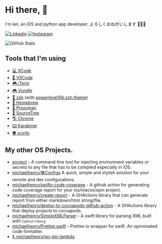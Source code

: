 # Hi there, 👋

I'm kel, an iOS and python app developer. よろしくおねがいします 🙇🏻‍♂️

[![Linkedin](https://img.shields.io/badge/linkedin-0077B5?logo=linkedin&logoColor=white&style=for-the-badge)](https://www.linkedin.com/in/ken119)
[![Instagram](https://img.shields.io/badge/Instagram-E4405F?logo=instagram&logoColor=white&style=for-the-badge)](https://instagram.com/michaelhenry119)

![GitHub Stats](https://github-readme-stats.vercel.app/api?username=michaelhenry&count_private=true&show_icons=true)

## Tools that I'm using
- [💻 XCode](https://developer.apple.com/xcode/)
- [📝 VSCode](https://code.visualstudio.com/)
- [🎮 iTerm](https://iterm2.com/)
- [🎮 Vundle](https://github.com/VundleVim/Vundle.vim)
- [💯 zsh](https://ohmyz.sh/) (with [powerlevel10k:zsh theme](https://github.com/romkatv/powerlevel10k))
- [💼 Homebrew](https://brew.sh/)
- [🐞 Proxyman](https://proxyman.io/)
- [👾 SourceTree](https://www.sourcetreeapp.com/) 
- [🌎 Chrome](https://www.google.com.au/chrome/)
- [⌨️ Karabiner](https://github.com/pqrs-org/Karabiner-Elements)
- [👽 xcinfo](https://github.com/xcodereleases/xcinfo)

## My other OS Projects.
- [envject](https://github.com/michaelhenry/envject) - A command-line tool for injecting environment variables or secrets to any file that has to be compiled especially in iOS.
- [michaelhenry/🛠Configs](https://github.com/michaelhenry/XConfigs) A quick, simple and stylish solution for your remote and dev configurations. 
- [michaelhenry/swifty-code-coverage](https://github.com/michaelhenry/swifty-code-coverage) - A github action for generating code coverage report for your ios/macos/spm project.
- [michaelhenry/create-report](https://github.com/michaelhenry/create-report) - A GHActions library that can generate report from either markdown/html string/file.
- [michaelhenry/deploy-to-cocoapods-github-action](https://github.com/michaelhenry/deploy-to-cocoapods-github-action) - A GHActions library that deploy projects to cocoapods.
- [michaelhenry/SimpleXMLParser](https://github.com/michaelhenry/SimpleXMLParser) - A swift library for parsing XML built with `Concurrency`
- [michaelhenry/Prettier.swift](https://github.com/michaelhenry/Prettier.swift) - Prettier.io wrapper for swift. An opinionated code formatter.
- [ƛ michaelhenry/go-gin-lambda](https://github.com/michaelhenry/go-gin-lambda)

